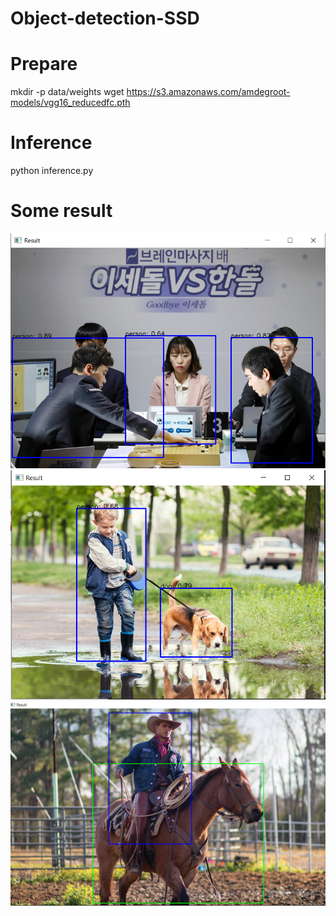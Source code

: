 # Object-detection-SSD
# Prepare 
mkdir -p data/weights
wget https://s3.amazonaws.com/amdegroot-models/vgg16_reducedfc.pth
# Inference
python inference.py 
# Some result
<img src="https://github.com/thinhtruong2112/Object-detection-SSD-/blob/main/result_1.png"></img>
<img src="https://github.com/thinhtruong2112/Object-detection-SSD-/blob/main/result_2.png"></img>
<img src="https://github.com/thinhtruong2112/Object-detection-SSD-/blob/main/result_3.png"></img>
